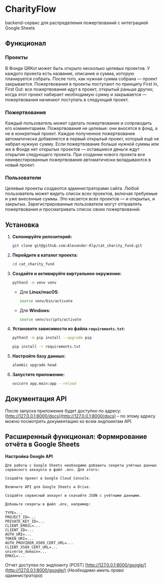 # CharityFlow

backend-сервис для распределения пожертвований с интеграцией Google Sheets

## Функционал

### Проекты

В Фонде QRKot может быть открыто несколько целевых проектов. У каждого проекта есть название, описание и сумма, которую планируется собрать. После того, как нужная сумма собрана — проект закрывается.
Пожертвования в проекты поступают по принципу First In, First Out: все пожертвования идут в проект, открытый раньше других; когда этот проект набирает необходимую сумму и закрывается — пожертвования начинают поступать в следующий проект.
### Пожертвования

Каждый пользователь может сделать пожертвование и сопроводить его комментарием. Пожертвования не целевые: они вносятся в фонд, а не в конкретный проект. Каждое полученное пожертвование автоматически добавляется в первый открытый проект, который ещё не набрал нужную сумму. Если пожертвование больше нужной суммы или же в Фонде нет открытых проектов — оставшиеся деньги ждут открытия следующего проекта. При создании нового проекта все неинвестированные пожертвования автоматически вкладываются в новый проект.

### Пользователи

Целевые проекты создаются администраторами сайта. 
Любой пользователь может видеть список всех проектов, включая требуемые и уже внесенные суммы. Это касается всех проектов — и открытых, и закрытых.
Зарегистрированные пользователи могут отправлять пожертвования и просматривать список своих пожертвований.

## Установка

1. **Склонируйте репозиторий:**
    ```bash
    git clone git@github.com:Alexander-Klp/cat_charity_fund.git
    ```

2. **Перейдите в каталог проекта:**
    ```bash
    cd cat_charity_fund
    ```

3. **Создайте и активируйте виртуальное окружение:**
    ```bash
    python3 -m venv venv
    ```

   - Для **Linux/macOS**:
        ```bash
        source venv/bin/activate
        ```
   - Для **Windows**:
        ```bash
        source venv/scripts/activate
        ```

4. **Установите зависимости из файла `requirements.txt`:**
    ```bash
    python3 -m pip install --upgrade pip
    ```
    ```bash
    pip install -r requirements.txt
    ```

5. **Настройте базу данных:**
    ```bash
    alembic upgrade head
    ```

6. **Запустите приложение:**
    ```bash
    uvicorn app.main:app --reload
    ```

## Документация API

После запуска приложение будет доступно по адресу:
[http://127.0.0.1:8000/docs](http://127.0.0.1:8000/docs) – по этому адресу можно посмотреть документацию ко всем эндпоинтам API.

## Расширенный функционал: Формирование отчёта в Google Sheets

 **Настройка Google API**

    Для работы с Google Sheets необходимо добавить секреты учётных данных сервисного аккаунта в файл .env. Для этого:

    Создайте проект в Google Cloud Console.

    Включите API для Google Sheets и Drive.

    Создайте сервисный аккаунт и скачайте JSON с учётными данными.

    Добавьте секреты в файл .env, например:

    TYPE=...
    PROJECT_ID=...
    PRIVATE_KEY_ID=...
    CLIENT_EMAIL=...
    CLIENT_ID=...
    AUTH_URI=...
    TOKEN_URI=...
    AUTH_PROVIDER_X509_CERT_URL=...
    CLIENT_X509_CERT_URL=...
    universe_domain=...
    EMAIL=...

Отчет доступен по эндпоинту (POST) [http://127.0.0.1:8000/google/](http://127.0.0.1:8000/google/)
(*Необходимо иметь права администратора*)
